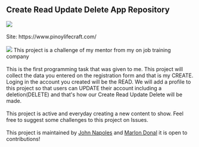 <h2>Create Read Update Delete App Repository</h2>
<a href="https://github.com/MinecraftJohn/crud_app" target="_blank" rel="noopener noreferrer">
     <img src="https://raw.githubusercontent.com/MinecraftJohn/pinoylifecraft.com/1e9142fe524a13191ae19244be5da81daa016bf9/resources/repositry-status/repository-status-active.svg">
</a>
<br>
<br>
Site: https://www.pinoylifecraft.com/<br>
<br>
<img src="https://github.com/MinecraftJohn/crud_app/blob/crud-app/assets/img/crud_app_web_preview.png?raw=true">
This project is a challenge of my mentor from my on job training company<br>
<br>
This is the first programming task that was given to me. This project will collect the data you entered on the registration form and that is my CREATE. Loging in the account you created will be the READ. We will add a profile to this project so that users can UPDATE their account including a deletion(DELETE) and that's how our Create Read Update Delete will be made.
<br>
<br>
This project is active and everyday creating a new content to show. Feel free to suggest some challenges to this project on Issues.<br>
<br>
This project is maintained by <a href="https://github.com/MinecraftJohn" target="_blank" rel="noopener noreferrer">John Napoles</a> and <a href="https://github.com/MarlonDonal" target="_blank" rel="noopener noreferrer">Marlon Donal</a> it is open to contributions!
